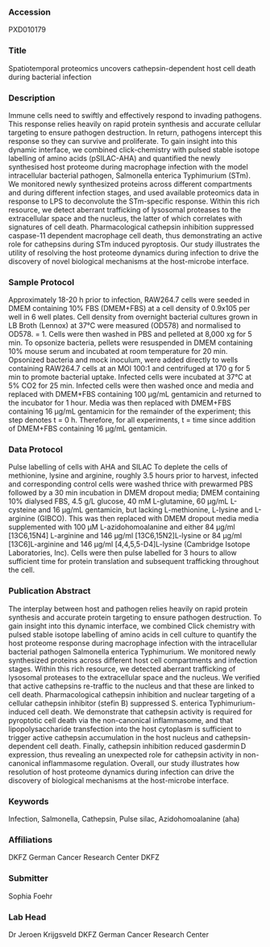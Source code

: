 ### Accession
PXD010179

### Title
Spatiotemporal proteomics uncovers cathepsin-dependent host cell death during bacterial infection

### Description
Immune cells need to swiftly and effectively respond to invading pathogens. This response relies heavily on rapid protein synthesis and accurate cellular targeting to ensure pathogen destruction. In return, pathogens intercept this response so they can survive and proliferate. To gain insight into this dynamic interface, we combined click-chemistry with pulsed stable isotope labelling of amino acids (pSILAC-AHA) and quantified the newly synthesised host proteome during macrophage infection with the model intracellular bacterial pathogen, Salmonella enterica Typhimurium (STm). We monitored newly synthesized proteins across different compartments and during different infection stages, and used available proteomics data in response to LPS to deconvolute the STm-specific response. Within this rich resource, we detect aberrant trafficking of lysosomal proteases to the extracellular space and the nucleus, the latter of which correlates with signatures of cell death. Pharmacological cathepsin inhibition suppressed caspase-11 dependent macrophage cell death, thus demonstrating an active role for cathepsins during STm induced pyroptosis. Our study illustrates the utility of resolving the host proteome dynamics during infection to drive the discovery of novel biological mechanisms at the host-microbe interface.

### Sample Protocol
Approximately 18-20 h prior to infection, RAW264.7 cells were seeded in DMEM containing 10% FBS (DMEM+FBS) at a cell density of 0.9x105 per well in 6 well plates. Cell density from overnight bacterial cultures grown in LB Broth (Lennox) at 37℃ were measured (OD578) and normalised to OD578. = 1. Cells were then washed in PBS and pelleted at 8,000 xg for 5 min. To opsonize bacteria, pellets were resuspended in DMEM containing 10% mouse serum and incubated at room temperature for 20 min. Opsonized bacteria and mock inoculum, were added directly to wells containing RAW264.7 cells at an MOI 100:1 and centrifuged at 170 g for 5 min to promote bacterial uptake. Infected cells were incubated at 37℃ at 5% CO2 for 25 min. Infected cells were then washed once and media and replaced with DMEM+FBS containing 100 µg/mL gentamicin and returned to the incubator for 1 hour. Media was then replaced with DMEM+FBS containing 16 µg/mL gentamicin for the remainder of the experiment; this step denotes t = 0 h. Therefore, for all experiments, t = time since addition of DMEM+FBS containing 16 µg/mL gentamicin.

### Data Protocol
Pulse labelling of cells with AHA and SILAC  To deplete the cells of methionine, lysine and arginine, roughly 3.5 hours prior to harvest, infected and corresponding control cells were washed thrice with prewarmed PBS followed by a 30 min incubation in DMEM dropout media; DMEM containing 10% dialysed FBS, 4.5 g/L glucose, 40 mM L-glutamine, 60 μg/mL L-cysteine and 16 μg/mL gentamicin, but lacking L-methionine, L-lysine and L-arginine (GIBCO). This was then replaced with DMEM dropout media media supplemented with 100 μM L-azidohomoalanine and either 84 μg/ml [13C6,15N4] L-arginine and 146 μg/ml [13C6,15N2]L-lysine or 84 μg/ml [13C6]L-arginine and 146 μg/ml [4,4,5,5-D4]L-lysine (Cambridge Isotope Laboratories, Inc). Cells were then pulse labelled for 3 hours to allow sufficient time for protein translation and subsequent trafficking throughout the cell.

### Publication Abstract
The interplay between host and pathogen relies heavily on rapid protein synthesis and accurate protein targeting to ensure pathogen destruction. To gain insight into this dynamic interface, we combined Click chemistry with pulsed stable isotope labelling of amino acids in cell culture to quantify the host proteome response during macrophage infection with the intracellular bacterial pathogen Salmonella enterica Typhimurium. We monitored newly synthesized proteins across different host cell compartments and infection stages. Within this rich resource, we detected aberrant trafficking of lysosomal proteases to the extracellular space and the nucleus. We verified that active cathepsins re-traffic to the nucleus and that these are linked to cell death. Pharmacological cathepsin inhibition and nuclear targeting of a cellular cathepsin inhibitor (stefin B) suppressed S. enterica Typhimurium-induced cell death. We demonstrate that cathepsin activity is required for pyroptotic cell death via the non-canonical inflammasome, and that lipopolysaccharide transfection into the host cytoplasm is sufficient to trigger active cathepsin accumulation in the host nucleus and cathepsin-dependent cell death. Finally, cathepsin inhibition reduced gasdermin&#x2009;D expression, thus revealing an unexpected role for cathepsin activity in non-canonical inflammasome regulation. Overall, our study illustrates how resolution of host proteome dynamics during infection can drive the discovery of biological mechanisms at the host-microbe interface.

### Keywords
Infection, Salmonella, Cathepsin, Pulse silac, Azidohomoalanine (aha)

### Affiliations
DKFZ German Cancer Research Center
DKFZ

### Submitter
Sophia Foehr

### Lab Head
Dr Jeroen Krijgsveld
DKFZ German Cancer Research Center


